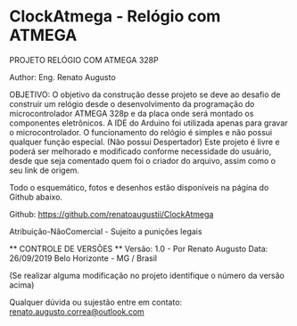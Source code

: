 # ClockAtmega - Relógio com ATMEGA

   PROJETO RELÓGIO COM ATMEGA 328P
   
   Author: Eng. Renato Augusto
    
   OBJETIVO: O objetivo da construção desse projeto se deve ao desafio de construir um relógio desde o desenvolvimento da programação do microcontrolador  ATMEGA 328p
   e da placa onde será montado os componentes eletrônicos. A IDE do Arduino foi utilizada apenas para gravar o microcontrolador. O funcionamento do relógio é simples e 
   não possui qualquer função especial. (Não possui Despertador)
   Este projeto é livre e poderá ser melhorado e modificado conforme necessidade do usuário, desde que seja comentado quem foi o criador do arquivo, assim como o seu link de origem.

   Todo o esquemático, fotos e desenhos estão disponíveis na página do Github abaixo.
   
   Github: https://github.com/renatoaugustii/ClockAtmega

   Atribuição-NãoComercial -  Sujeito a punições legais

   **  CONTROLE DE VERSÕES **
   Versão: 1.0 - Por Renato Augusto
   Data: 26/09/2019 
   Belo Horizonte - MG / Brasil 
   
   (Se realizar alguma modificação no projeto identifique o número da versão acima)
   
   Qualquer dúvida ou sujestão entre em contato:
   renato.augusto.correa@outlook.com
   
